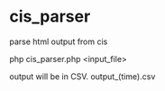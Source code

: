 # cis_parser
parse html output from cis

php cis_parser.php <input_file>

output will be in CSV. output_(time).csv
